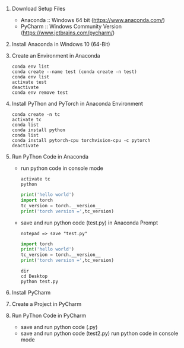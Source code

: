 1. Download Setup Files
    - Anaconda :: Windows 64 bit (https://www.anaconda.com/)
    - PyCharm :: Windows Community Version (https://www.jetbrains.com/pycharm/)

1. Install Anaconda in Windows 10 (64-Bit)

1. Create an Environment in Anaconda
     ```text
    conda env list
    conda create --name test (conda create -n test)
    conda env list
    activate test
    deactivate
    conda env remove test
    ```

1. Install PyThon and PyTorch in Anaconda Environment
    ```text
    conda create -n tc
    activate tc
    conda list
    conda install python
    conda list
    conda install pytorch-cpu torchvision-cpu -c pytorch
    deactivate
    ```

1. Run PyThon Code in Anaconda    
    - run python code in console mode
        ```text
        activate tc
        python
        ```
        
        ```python
        print('hello world')
        import torch
        tc_version = torch.__version__
        print('torch version =',tc_version)      
        ```
    - save and run python code (test.py) in Anaconda Prompt 
        ```text
        notepad => save "test.py"
        ```
        
        ```python
        import torch
        print('hello world')
        tc_version = torch.__version__
        print('torch version =',tc_version) 
        ```
        ```text
        dir
        cd Desktop
        python test.py
        ```
1. Install PyCharm

1. Create a Project in PyCharm

1. Run PyThon Code in PyCharm
    - save and run python code (.py)
    - save and run python code (test2.py)
    run python code in console mode
